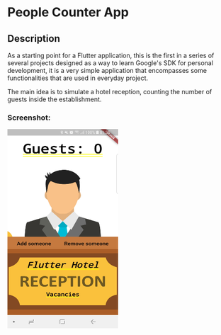 # People Counter App

## Description

As a starting point for a Flutter application, this is the first in a series of several projects designed as a way to learn Google's SDK for personal development, it is a very simple application that encompasses some functionalities that are used in everyday project.

The main idea is to simulate a hotel reception, counting the number of guests inside the establishment.

### Screenshot:
<img src="https://github.com/AleBark/People-Counter/blob/master/sample.jpg" height="450" width="250px" >
